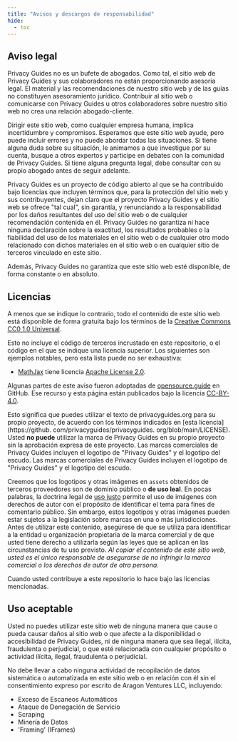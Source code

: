 ```yaml
---
title: "Avisos y descargos de responsabilidad"
hide:
  - toc
---
```


## Aviso legal

Privacy Guides no es un bufete de abogados. Como tal, el sitio web de Privacy Guides y sus colaboradores no están proporcionando asesoría legal. El material y las recomendaciones de nuestro sitio web y de las guías no constituyen asesoramiento jurídico. Contribuir al sitio web o comunicarse con Privacy Guides u otros colaboradores sobre nuestro sitio web no crea una relación abogado-cliente.

Dirigir este sitio web, como cualquier empresa humana, implica incertidumbre y compromisos. Esperamos que este sitio web ayude, pero puede incluir errores y no puede abordar todas las situaciones. Si tiene alguna duda sobre su situación, le animamos a que investigue por su cuenta, busque a otros expertos y participe en debates con la comunidad de Privacy Guides. Si tiene alguna pregunta legal, debe consultar con su propio abogado antes de seguir adelante.

Privacy Guides es un proyecto de código abierto al que se ha contribuido bajo licencias que incluyen términos que, para la protección del sitio web y sus contribuyentes, dejan claro que el proyecto Privacy Guides y el sitio web se ofrece "tal cual", sin garantía, y renunciando a la responsabilidad por los daños resultantes del uso del sitio web o de cualquier recomendación contenida en él. Privacy Guides no garantiza ni hace ninguna declaración sobre la exactitud, los resultados probables o la fiabilidad del uso de los materiales en el sitio web o de cualquier otro modo relacionado con dichos materiales en el sitio web o en cualquier sitio de terceros vinculado en este sitio.

Además, Privacy Guides no garantiza que este sitio web esté disponible, de forma constante o en absoluto.

## Licencias

A menos que se indique lo contrario, todo el contenido de este sitio web está disponible de forma gratuita bajo los términos de la [Creative Commons CC0 1.0 Universal](https://github.com/privacyguides/privacyguides.org/blob/main/LICENSE).

Esto no incluye el código de terceros incrustado en este repositorio, o el código en el que se indique una licencia superior. Los siguientes son ejemplos notables, pero esta lista puede no ser exhaustiva:

* [MathJax](https://github.com/privacyguides/privacyguides.org/blob/main/docs/javascripts/mathjax.js) tiene licencia [Apache License 2.0](https://github.com/privacyguides/privacyguides.org/blob/main/docs/javascripts/LICENSE.mathjax.txt).

Algunas partes de este aviso fueron adoptadas de [opensource.guide](https://github.com/github/opensource.guide/blob/master/notices.md) en GitHub. Ese recurso y esta página están publicados bajo la licencia [CC-BY-4.0](https://github.com/github/opensource.guide/blob/master/LICENSE).

Esto significa que puedes utilizar el texto de privacyguides.org para su propio proyecto, de acuerdo con los términos indicados en [esta licencia](https://github. com/privacyguides/privacyguides. org/blob/main/LICENSE). Usted **no puede** utilizar la marca de Privacy Guides en su propio proyecto sin la aprobación expresa de este proyecto. Las marcas comerciales de Privacy Guides incluyen el logotipo de "Privacy Guides" y el logotipo del escudo. Las marcas comerciales de Privacy Guides incluyen el logotipo de "Privacy Guides" y el logotipo del escudo.

Creemos que los logotipos y otras imágenes en `assets` obtenidos de terceros proveedores son de dominio público o **de uso leal**. En pocas palabras, la doctrina legal de [uso justo](https://es.wikipedia.org/wiki/Uso_justo) permite el uso de imágenes con derechos de autor con el propósito de identificar el tema para fines de comentario público. Sin embargo, estos logotipos y otras imágenes pueden estar sujetos a la legislación sobre marcas en una o más jurisdicciones. Antes de utilizar este contenido, asegúrese de que se utiliza para identificar a la entidad u organización propietaria de la marca comercial y de que usted tiene derecho a utilizarla según las leyes que se aplican en las circunstancias de tu uso previsto. *Al copiar el contenido de este sitio web, usted es el único responsable de asegurarse de no infringir la marca comercial o los derechos de autor de otra persona.*

Cuando usted contribuye a este repositorio lo hace bajo las licencias mencionadas.

## Uso aceptable

Usted no puedes utilizar este sitio web de ninguna manera que cause o pueda causar daños al sitio web o que afecte a la disponibilidad o accesibilidad de Privacy Guides, ni de ninguna manera que sea ilegal, ilícita, fraudulenta o perjudicial, o que esté relacionada con cualquier propósito o actividad ilícita, ilegal, fraudulenta o perjudicial.

No debe llevar a cabo ninguna actividad de recopilación de datos sistemática o automatizada en este sitio web o en relación con él sin el consentimiento expreso por escrito de Aragon Ventures LLC, incluyendo:

* Exceso de Escaneos Automáticos
* Ataque de Denegación de Servicio
* Scraping
* Minería de Datos
* 'Framing' (IFrames)
